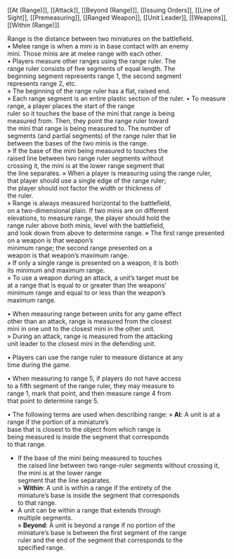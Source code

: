 [[At (Range)]], [[Attack]], [[Beyond (Range)]], [[Issuing Orders]], 
[[Line of Sight]], [[Premeasuring]], [[Ranged Weapon]], [[Unit Leader]], 
[[Weapons]], [[Within (Range)]]

Range is the distance between two miniatures on the battlefield.  
• Melee range is when a mini is in base contact with an enemy  
mini. Those minis are at melee range with each other.  
• Players measure other ranges using the range ruler. The  
range ruler consists of five segments of equal length. The  
beginning segment represents range 1, the second segment  
represents range 2, etc.  
» The beginning of the range ruler has a flat, raised end.  
» Each range segment is an entire plastic section of the ruler.
• To measure range, a player places the start of the range  
ruler so it touches the base of the mini that range is being  
measured from. Then, they point the range ruler toward  
the mini that range is being measured to. The number of  
segments (and partial segments) of the range ruler that lie  
between the bases of the two minis is the range.  
» If the base of the mini being measured to touches the  
raised line between two range ruler segments without  
crossing it, the mini is at the lower range segment that  
the line separates.
» When a player is measuring using the range ruler,  
that player should use a single edge of the range ruler;  
the player should not factor the width or thickness of  
the ruler.  
» Range is always measured horizontal to the battlefield,  
on a two-dimensional plain. If two minis are on different  
elevations, to measure range, the player should hold the  
range ruler above both minis, level with the battlefield,  
and look down from above to determine range.
» The first range presented on a weapon is that weapon’s  
minimum range; the second range presented on a  
weapon is that weapon’s maximum range.  
» If only a single range is presented on a weapon, it is both  
its minimum and maximum range.  
» To use a weapon during an attack, a unit’s target must be  
at a range that is equal to or greater than the weapons’  
minimum range and equal to or less than the weapon’s  
maximum range.

• When measuring range between units for any game effect  
other than an attack, range is measured from the closest  
mini in one unit to the closest mini in the other unit.  
» During an attack, range is measured from the attacking  
unit leader to the closest mini in the defending unit.  

• Players can use the range ruler to measure distance at any  
time during the game.  

• When measuring to range 5, if players do not have access  
to a fifth segment of the range ruler, they may measure to  
range 1, mark that point, and then measure range 4 from  
that point to determine range 5.  

• The following terms are used when describing range:
» **At**: A unit is at a range if the portion of a miniature’s  
base that is closest to the object from which range is  
being measured is inside the segment that corresponds  
to that range.  
- If the base of the mini being measured to touches  
the raised line between two range-ruler segments
without crossing it, the mini is at the lower range  
segment that the line separates.  
» **Within**: A unit is within a range if the entirety of the  
miniature’s base is inside the segment that corresponds  
to that range.  
- A unit can be within a range that extends through  
multiple segments.  
» **Beyond**: A unit is beyond a range if no portion of the  
miniature’s base is between the first segment of the range  
ruler and the end of the segment that corresponds to the  
specified range.